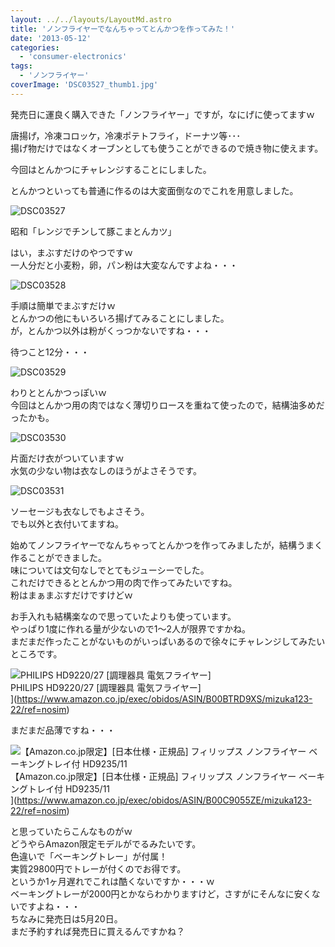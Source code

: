 ```yaml
---
layout: ../../layouts/LayoutMd.astro
title: 'ノンフライヤーでなんちゃってとんかつを作ってみた！'
date: '2013-05-12'
categories:
  - 'consumer-electronics'
tags:
  - 'ノンフライヤー'
coverImage: 'DSC03527_thumb1.jpg'
---
```


発売日に運良く購入できた「ノンフライヤー」ですが，なにげに使ってますｗ

唐揚げ，冷凍コロッケ，冷凍ポテトフライ，ドーナツ等･･･  
揚げ物だけではなくオーブンとしても使うことができるので焼き物に使えます。

今回はとんかつにチャレンジすることにしました。

とんかつといっても普通に作るのは大変面倒なのでこれを用意しました。

![DSC03527](/archive/images/DSC03527_thumb.jpg 'DSC03527')

昭和「レンジでチンして豚こまとんカツ」

はい，まぶすだけのやつですｗ  
一人分だと小麦粉，卵，パン粉は大変なんですよね・・・

![DSC03528](/archive/images/DSC03528_thumb.jpg 'DSC03528')

手順は簡単でまぶすだけｗ  
とんかつの他にもいろいろ揚げてみることにしました。  
が，とんかつ以外は粉がくっつかないですね・・・

待つこと12分・・・

![DSC03529](/archive/images/DSC03529_thumb.jpg 'DSC03529')

わりととんかつっぽいｗ  
今回はとんかつ用の肉ではなく薄切りロースを重ねて使ったので，結構油多めだったかも。

![DSC03530](/archive/images/DSC03530_thumb.jpg 'DSC03530')

片面だけ衣がついていますｗ  
水気の少ない物は衣なしのほうがよさそうです。

![DSC03531](/archive/images/DSC03531_thumb.jpg 'DSC03531')

ソーセージも衣なしでもよさそう。  
でも以外と衣付いてますね。

始めてノンフライヤーでなんちゃってとんかつを作ってみましたが，結構うまく作ることができました。  
味については文句なしでとてもジューシーでした。  
これだけできるととんかつ用の肉で作ってみたいですね。  
粉はまぁまぶすだけですけどｗ

お手入れも結構楽なので思っていたよりも使っています。  
やっぱり1度に作れる量が少ないので1～2人が限界ですかね。  
まだまだ作ったことがないものがいっぱいあるので徐々にチャレンジしてみたいところです。

![PHILIPS HD9220/27 [調理器具 電気フライヤー]](/archive/images/41csjuhGlWL._SL160_.jpg)  
PHILIPS HD9220/27 \[調理器具 電気フライヤー\]  
](https://www.amazon.co.jp/exec/obidos/ASIN/B00BTRD9XS/mizuka123-22/ref=nosim)

まだまだ品薄ですね・・・

![【Amazon.co.jp限定】[日本仕様・正規品] フィリップス ノンフライヤー ベーキングトレイ付 HD9235/11](/archive/images/316bfBjyDoL._SL160_.jpg)  
【Amazon.co.jp限定】\[日本仕様・正規品\] フィリップス ノンフライヤー ベーキングトレイ付 HD9235/11  
](https://www.amazon.co.jp/exec/obidos/ASIN/B00C9055ZE/mizuka123-22/ref=nosim)

と思っていたらこんなものがｗ  
どうやらAmazon限定モデルがでるみたいです。  
色違いで「ベーキングトレー」が付属！  
実質29800円でトレーが付くのでお得です。  
というか1ヶ月遅れでこれは酷くないですか・・・ｗ  
ベーキングトレーが2000円とかならわかりますけど，さすがにそんなに安くないですよね・・・  
ちなみに発売日は5月20日。  
まだ予約すれば発売日に買えるんですかね？
